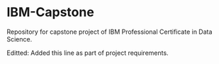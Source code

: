 # IBM-Capstone
Repository for capstone project of IBM Professional Certificate in Data Science.

Editted: Added this line as part of project requirements.
